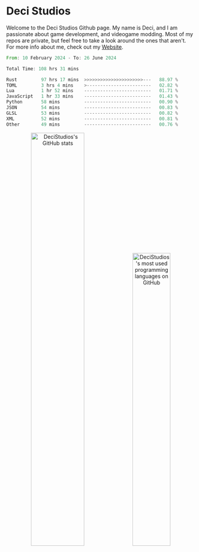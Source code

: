 # Deci Studios
Welcome to the Deci Studios Github page. My name is Deci, and I am passionate about game development, and videogame modding. Most of my repos are private, but feel free to take a look around the ones that aren't.
For more info about me, check out my <a href="https://decidev.co.uk" target="_blank">Website</a>.
<!--START_SECTION:waka-->

```rust
From: 10 February 2024 - To: 26 June 2024

Total Time: 108 hrs 31 mins

Rust         97 hrs 17 mins  >>>>>>>>>>>>>>>>>>>>>>---   88.97 %
TOML         3 hrs 4 mins    >------------------------   02.82 %
Lua          1 hr 52 mins    -------------------------   01.71 %
JavaScript   1 hr 33 mins    -------------------------   01.43 %
Python       58 mins         -------------------------   00.90 %
JSON         54 mins         -------------------------   00.83 %
GLSL         53 mins         -------------------------   00.82 %
XML          52 mins         -------------------------   00.81 %
Other        49 mins         -------------------------   00.76 %
```

<!--END_SECTION:waka-->
<p align="center">
  <a href="https://github.com/anuraghazra/github-readme-stats" target="_blank"><img src="https://github-readme-stats.vercel.app/api?username=decistudios&show_icons=true&count_private=true&theme=omni&hide_border=true" alt="DeciStudios's GitHub stats" width="53.1%" /></a>
  <a href="https://github.com/anuraghazra/github-readme-stats" target="_blank"><img width="44.7%" src="https://github-readme-stats.vercel.app/api/top-langs/?username=decistudios&theme=omni&layout=compact&hide_border=true&langs_count=6" alt="DeciStudios's most used programming languages on GitHub" /></a>
</p>


